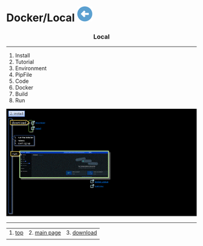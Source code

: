 # Docker/Local [![back](/assets/back.svg)](../README.md) 

<h3 align="center">Local</h3>

- - -

1. Install
2. Tutorial
3. Environment
4. PipFile
5. Code
6. Docker
7. Build
8. Run

![docker](./docker_local.gif)

- - -

|     |     |     |
| --- | --- | --- |
| 1. [top](#Local) | 2. [main page](/README.md) | 3. [download](./docker_local.pptx) |
|     |     |     |
